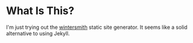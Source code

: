 # What Is This?

I'm just trying out the [wintersmith](https://github.com/jnordberg/wintersmith)
static site generator. It seems like a solid alternative to using Jekyll.

